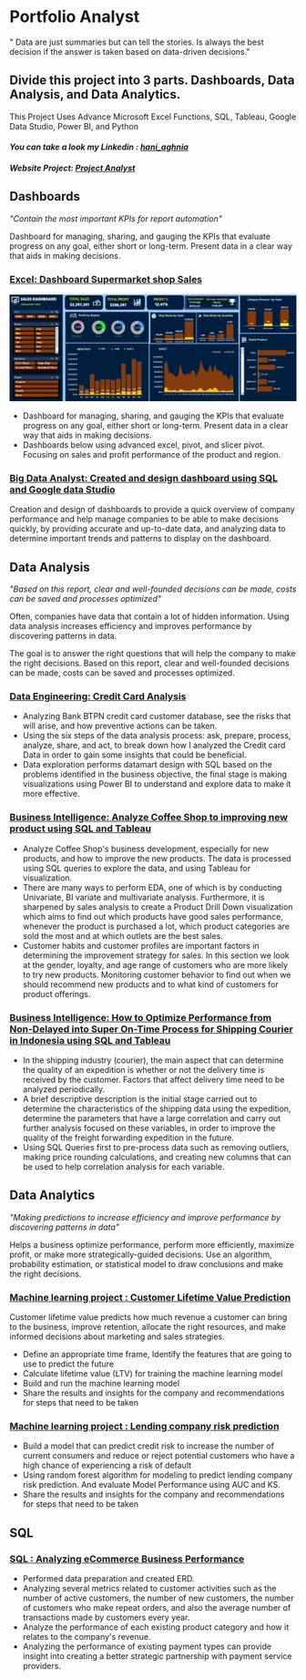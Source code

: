 # **Portfolio Analyst**
" Data are just summaries but can tell the stories. Is always the best decision if the answer is taken based on data-driven decisions."

## Divide this project into 3 parts. Dashboards, Data Analysis, and Data Analytics.
This Project Uses Advance Microsoft Excel Functions, SQL, Tableau, Google Data Studio, Power BI, and Python
#### *You can take a look my Linkedin : [hani_aghnia](https://www.linkedin.com/in/haniaghnia/)*
#### *Website Project: [Project Analyst](https://projecthani.my.canva.site)*

## Dashboards

*"Contain the most important KPIs for report automation"*

Dashboard for managing, sharing, and gauging the KPIs that evaluate progress on any goal, either short or long-term. Present data in a clear way that aids in making decisions.

### [Excel: Dashboard Supermarket shop Sales](https://github.com/Haniaghnia/Hani_Portfolio/blob/main/Excel/Dashboard%20Supermarket%20shop%20Sales.md)
![](https://github.com/Haniaghnia/Hani_Portfolio/blob/main/Excel/Dashboard%20Supermarket.PNG)

* Dashboard for managing, sharing, and gauging the KPIs that evaluate progress on any goal, either short or long-term. Present data in a clear way that aids in making decisions.
* Dashboards below using advanced excel, pivot, and slicer pivot. Focusing on sales and profit performance of the product and region.

### [Big Data Analyst: Created and design dashboard using SQL and Google data Studio](https://github.com/Haniaghnia/Hani_Portfolio/blob/5a0f5d1022c9f0320a78e8878a997d87def29e93/Google%20Studio/Project%20Big%20data%20Analyst/BDA.md)
Creation and design of dashboards to provide a quick overview of company performance and help manage companies to be able to make decisions quickly, by providing accurate and up-to-date data, and analyzing data to determine important trends and patterns to display on the dashboard.


## Data Analysis

*"Based on this report, clear and well-founded decisions can be made, costs can be saved and processes optimized"*

Often, companies have data that contain a lot of hidden information.  Using data analysis increases efficiency and improves performance by discovering patterns in data. 

The goal is to answer the right questions that will help the company to make the right decisions. Based on this report, clear and well-founded decisions can be made, costs can be saved and processes optimized.

### [Data Engineering: Credit Card Analysis](https://github.com/Haniaghnia/Hani_Portfolio/blob/main/Power%20BI/DE/Project%20DE.md)
* Analyzing Bank  BTPN credit card customer database, see the risks that will arise, and how preventive actions can be taken. 
* Using the six steps of the data analysis process: ask, prepare, process, analyze, share, and act, to break down how I analyzed the Credit card Data in order to gain some insights that could be beneficial. 
* Data exploration performs datamart design with SQL based on the problems identified in the business objective, the final stage is making visualizations using Power BI to understand and explore data to make it more effective.

### [Business Intelligence: Analyze Coffee Shop to improving new product using SQL and Tableau](https://github.com/Haniaghnia/Hani_Portfolio/blob/main/Tableau/Analyze%20Coffee%20Shop%20to%20improving%20new%20product/Analyze%20Coffee%20Shop%20to%20improving%20new%20product.md)
* Analyze Coffee Shop's business development, especially for new products, and how to improve the new products. The data is processed using SQL queries to explore the data, and using Tableau for visualization.
* There are many ways to perform EDA, one of which is by conducting Univariate, BI variate and multivariate analysis. Furthermore, it is sharpened by sales analysis to    create a Product Drill Down visualization which aims to find out which products have good sales performance, whenever the product is purchased a lot, which product categories are sold the most and at which outlets are the best sales.
* Customer habits and customer profiles are important factors in determining the improvement strategy for sales. In this section we look at the gender, loyalty, and age range of customers who are more likely to try new products. Monitoring customer behavior to find out when we should recommend new products and to what kind of customers for product offerings.

### [Business Intelligence: How to Optimize Performance from Non-Delayed into Super On-Time Process for Shipping Courier in Indonesia using SQL and Tableau](https://github.com/Haniaghnia/Hani_Portfolio/blob/main/Tableau/How%20to%20Optimize%20Performance%20from%20Non-Delayed%20into%20Super%20On-Time%20Process%20for%20Shipping%20Courier%20in%20Indonesia/How%20to%20Optimize%20Performance%20from%20Non-Delayed%20into%20Super%20On-Time%20Process%20for%20Shipping%20Courier%20in%20Indonesia.md)
* In the shipping industry (courier), the main aspect that can determine the quality of an expedition is whether or not the delivery time is received by the customer. Factors that affect delivery time need to be analyzed periodically.
* A brief descriptive description is the initial stage carried out to determine the characteristics of the shipping data using the expedition, determine the parameters that have a large correlation and carry out further analysis focused on these variables, in order to improve the quality of the freight forwarding expedition in the future.
* Using SQL Queries first to pre-process data such as removing outliers, making price rounding calculations, and creating new columns that can be used to help correlation analysis for each variable.


## Data Analytics

*"Making predictions to  increase efficiency and improve performance by discovering patterns in data"*
 
Helps a business optimize performance, perform more efficiently, maximize profit, or make more strategically-guided decisions.  Use an algorithm, probability estimation, or statistical model to draw conclusions and make the right decisions.
 
### [Machine learning project : Customer Lifetime Value Prediction](https://github.com/Haniaghnia/Hani_Portfolio/blob/main/Data%20Science/Machine%20Learning/RFM/Customer%20lifetime%20value.md)

Customer lifetime value predicts how much revenue a customer can bring to the business, improve retention, allocate the right resources, and make informed decisions about marketing and sales strategies.

* Define an appropriate time frame, Identify the features that are going to use to predict the future
* Calculate lifetime value (LTV) for training the machine learning model
* Build and run the machine learning model
* Share the results and insights for the company and recommendations for steps that need to be taken

### [Machine learning project : Lending company risk prediction](https://github.com/Haniaghnia/Hani_Portfolio/blob/main/Data%20Science/Machine%20Learning/Lending%20company/Risk%20prediction%20lending%20company.md)
* Build a model that can predict credit risk to increase the number of current consumers and reduce or reject potential customers who have a high chance of experiencing a risk of default
* Using random forest algorithm for modeling to predict lending company risk prediction. And evaluate Model Performance using AUC and KS.
* Share the results and insights for the company and recommendations for steps that need to be taken


## SQL

### [SQL : Analyzing eCommerce Business Performance](https://github.com/Haniaghnia/Hani_Portfolio/blob/main/SQL/Project/Analyzing%20eCommerce%20Business%20Performance.md)

* Performed data preparation and created ERD.
* Analyzing several metrics related to customer activities such as the number of active customers, the number of new customers, the number of customers who make repeat orders, and also the average number of transactions made by customers every year.
* Analyze the performance of each existing product category and how it relates to the company's revenue.
* Analyzing the performance of existing payment types can provide insight into creating a better strategic partnership with payment service providers.
